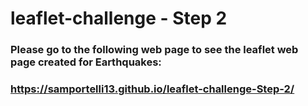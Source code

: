 # leaflet-challenge - Step 2

### Please go to the following web page to see the leaflet web page created for Earthquakes:
### https://samportelli13.github.io/leaflet-challenge-Step-2/
